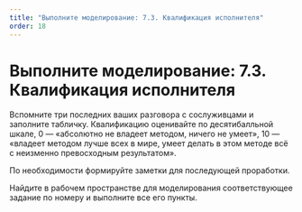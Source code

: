 ```yaml
---
title: "Выполните моделирование: 7.3. Квалификация исполнителя"
order: 18
---
```


# Выполните моделирование: 7.3. Квалификация исполнителя

Вспомните три последних ваших разговора с сослуживцами и заполните табличку. Квалификацию оценивайте по десятибалльной шкале, 0 — «абсолютно не владеет методом, ничего не умеет», 10 — «владеет методом лучше всех в мире, умеет делать в этом методе всё с неизменно превосходным результатом».

По необходимости формируйте заметки для последующей проработки.

Найдите в рабочем пространстве для моделирования соответствующее задание по номеру и выполните все его пункты.